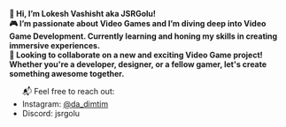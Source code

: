 <b>👋 Hi, I’m Lokesh Vashisht aka JSRGolu!</b>
<br>
<b>🎮 I’m passionate about Video Games and I’m diving deep into Video Game Development. Currently learning and honing my skills in creating immersive experiences.</b>
<br>
<b>🚀 Looking to collaborate on a new and exciting Video Game project! Whether you're a developer, designer, or a fellow gamer, let's create something awesome together.</b>
<ul>
  </b>📬 Feel free to reach out:</b>
  <li>Instagram: <a href="https://instagram.com/da_dimtim">@da_dimtim</a></li>
  <li>Discord: jsrgolu</li>
</ul>
